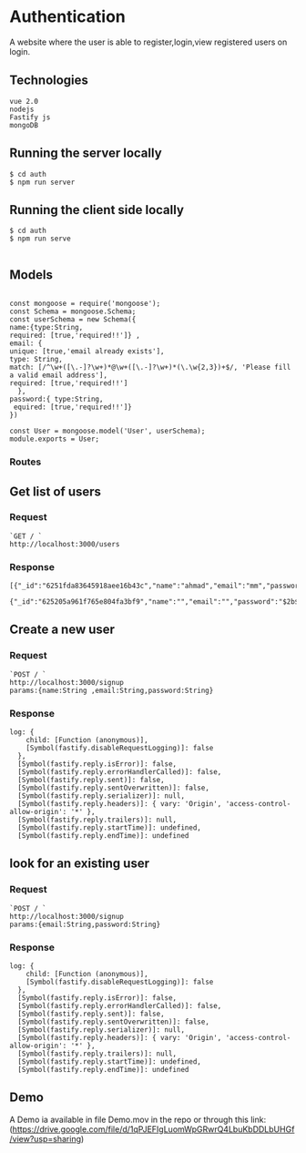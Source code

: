 # Authentication
A website where the user is able to register,login,view registered users on login.


## Technologies
```
vue 2.0
nodejs
Fastify js
mongoDB
```
## Running the server locally
```
$ cd auth
$ npm run server
```
## Running the client side locally
```
$ cd auth
$ npm run serve


```
## Models
```

const mongoose = require('mongoose');
const Schema = mongoose.Schema;
const userSchema = new Schema({
name:{type:String,
required: [true,'required!!']} ,
email: {
unique: [true,'email already exists'],
type: String,
match: [/^\w+([\.-]?\w+)*@\w+([\.-]?\w+)*(\.\w{2,3})+$/, 'Please fill a valid email address'],
required: [true,'required!!']
  },
password:{ type:String,
 equired: [true,'required!!']}
})

const User = mongoose.model('User', userSchema);
module.exports = User;

```
### Routes

## Get list of users


### Request
```
`GET / `
http://localhost:3000/users
```

### Response

```
[{"_id":"6251fda83645918aee16b43c","name":"ahmad","email":"mm","password":"$2b$10$pccMZfhnrt9maXlag6vsr.TBS1MUvzEsgB4IxPoKeo.M.8tfXz9X6","__v":0},

{"_id":"625205a961f765e804fa3bf9","name":"","email":"","password":"$2b$10$5k5c6d.4tqsUbrCJHIXUW.0bJkaX9wDQQzIvQwChRlWUL.V0Xu1OK","__v":0}]

```
## Create a new user


### Request

```
`POST / `
http://localhost:3000/signup
params:{name:String ,email:String,password:String}
```

### Response

```
log: {
    child: [Function (anonymous)],
    [Symbol(fastify.disableRequestLogging)]: false
  },
  [Symbol(fastify.reply.isError)]: false,
  [Symbol(fastify.reply.errorHandlerCalled)]: false,
  [Symbol(fastify.reply.sent)]: false,
  [Symbol(fastify.reply.sentOverwritten)]: false,
  [Symbol(fastify.reply.serializer)]: null,
  [Symbol(fastify.reply.headers)]: { vary: 'Origin', 'access-control-allow-origin': '*' },
  [Symbol(fastify.reply.trailers)]: null,
  [Symbol(fastify.reply.startTime)]: undefined,
  [Symbol(fastify.reply.endTime)]: undefined
```
## look for an existing user

### Request
```
`POST / `
http://localhost:3000/signup
params:{email:String,password:String}
```

### Response

```
log: {
    child: [Function (anonymous)],
    [Symbol(fastify.disableRequestLogging)]: false
  },
  [Symbol(fastify.reply.isError)]: false,
  [Symbol(fastify.reply.errorHandlerCalled)]: false,
  [Symbol(fastify.reply.sent)]: false,
  [Symbol(fastify.reply.sentOverwritten)]: false,
  [Symbol(fastify.reply.serializer)]: null,
  [Symbol(fastify.reply.headers)]: { vary: 'Origin', 'access-control-allow-origin': '*' },
  [Symbol(fastify.reply.trailers)]: null,
  [Symbol(fastify.reply.startTime)]: undefined,
  [Symbol(fastify.reply.endTime)]: undefined
  ```
  ## Demo
  A Demo ia available in file Demo.mov in the repo or through
  this link:(https://drive.google.com/file/d/1qPJEFIgLuomWpGRwrQ4LbuKbDDLbUHGf/view?usp=sharing)
